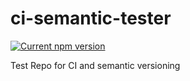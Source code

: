 # ci-semantic-tester
 <a href="https://www.npmjs.com/package/ci-semantic-tester">
    <img src="https://badgen.net/npm/v/@asigloo/ci-semantic-tester/next" alt="Current npm version">
  </a>

Test Repo for CI and semantic versioning
